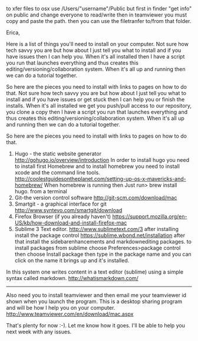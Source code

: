 to xfer files to osx
use
/Users/"username"/Public
but first in finder "get info" on public and change everyone to read/write
then in teamviewer you must copy and paste the path.
then you can use the filetranfer to/from that folder.


Erica,

Here is a list of things you'll need to install on your computer.   Not sure how tech savvy you are but how about I just tell you what to install and if you have issues then I can help you.   When it's all installed then I have a script you run that launches everything and thus creates this editing/versioning/collaboration system.  When it's all up and running then we can do a tutorial together.

So here are the pieces you need to install with links to pages on how to do that.
Not sure how tech savvy you are but how about I just tell you what to install and if you have issues or get stuck then I can help you or finish the installs.   When it's all installed we get you push/pull access to our repository, you clone a copy then I have a script you run that launches everything and thus creates this editing/versioning/collaboration system.  When it's all up and running then we can do a tutorial together.

So here are the pieces you need to install with links to pages on how to do that.

1.  Hugo - the static website generator  http://gohugo.io/overview/introduction
     In order to install hugo you need to install first Homebrew and to install homebrew you need to install xcode and the command line tools. 
http://coolestguidesontheplanet.com/setting-up-os-x-mavericks-and-homebrew/
When homebrew is running then
 Just run>    brew install hugo.
from a terminal
2.  Git-the version control software
http://git-scm.com/download/mac
3.  Smartgit - a graphical interface for git
http://www.syntevo.com/smartgit/download
4.  Firefox Browser (if you already haven't) 
https://support.mozilla.org/en-US/kb/how-download-and-install-firefox-mac
5.  Sublime 3 Text editor.
http://www.sublimetext.com/3
after installing install the package control
https://sublime.wbond.net/installation
after that install the sidebarenhancements and markdownediting packages.
to install packages from sublime choose
Preferences>package control
then choose Install package
then type in the package name and you can click on the name it brings up and it's installed.

In this system one writes content in a text editor (sublime) using a simple syntax called markdown.
http://whatismarkdown.com/

-----
Also need you to install teamviewer and then email me your teamviewer id shown when you launch the program.  This is a desktop sharing program and will be how I help you on your computer.
http://www.teamviewer.com/en/download/mac.aspx


That's plenty for now :-).   Let me know how it goes.   I'll be able to help you next week with any issues.